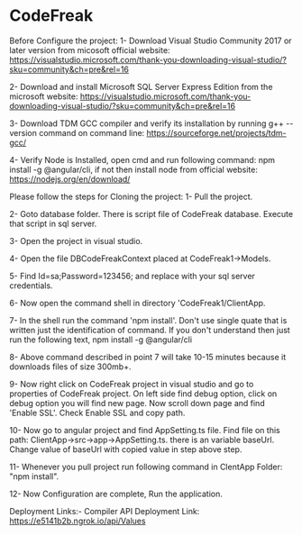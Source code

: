 # CodeFreak

Before Configure the project:
1- Download Visual Studio Community 2017 or later version from micosoft official website: https://visualstudio.microsoft.com/thank-you-downloading-visual-studio/?sku=community&ch=pre&rel=16

2- Download and install Microsoft SQL Server Express Edition from the microsoft website: https://visualstudio.microsoft.com/thank-you-downloading-visual-studio/?sku=community&ch=pre&rel=16

3- Download TDM GCC compiler and verify its installation by running g++ --version command on command line: https://sourceforge.net/projects/tdm-gcc/

4- Verify Node is Installed, open cmd and run following command: npm install -g @angular/cli, if not then install node from official website: https://nodejs.org/en/download/

Please follow the steps for Cloning the project:
1- Pull the project.

2- Goto database folder. There is script file of CodeFreak database. Execute that script in sql server.

3- Open the project in visual studio.

4- Open the file DBCodeFreakContext placed at CodeFreak1->Models.

5- Find Id=sa;Password=123456; and replace with your sql server credentials.

6- Now open the command shell in directory 'CodeFreak1/ClientApp.

7- In the shell run the command 'npm install'. Don't use single quate that is written just the identification of command. If you don't understand then just run the following text, npm install -g @angular/cli

8- Above command described in point 7 will take 10-15 minutes because it downloads files of size 300mb+.

9- Now right click on CodeFreak project in visual studio and go to properties of CodeFreak project. On left side find debug option, click on debug option you will find new page. Now scroll down page and find 'Enable SSL'. Check Enable SSL and copy path.

10- Now go to angular project and find AppSetting.ts file. Find file on this path: ClientApp->src->app->AppSetting.ts. there is an variable baseUrl. Change value of baseUrl with copied value in step above step.

11- Whenever you pull project run following command in ClentApp Folder: "npm install".

12- Now Configuration are complete, Run the application.

Deployment Links:-
Compiler API Deployment Link: https://e5141b2b.ngrok.io/api/Values
